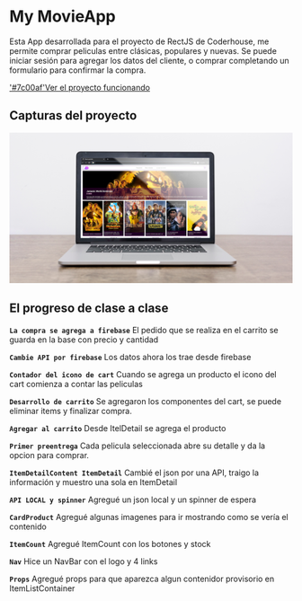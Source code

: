 # My MovieApp

Esta App desarrollada para el proyecto de RectJS de Coderhouse, me permite comprar peliculas entre clásicas, populares y nuevas.
Se puede iniciar sesión para agregar los datos del cliente, o comprar completando un formulario para confirmar la compra.

['#7c00af'Ver el proyecto funcionando](https://clever-elf-9f3adc.netlify.app/)

## Capturas del proyecto

![Home](https://github.com/ayelenramonda/movieapp/blob/main/movieapp/src/assets/muestra1.png)

## El progreso de clase a clase

**`La compra se agrega a firebase`**
El pedido que se realiza en el carrito se guarda en la base con precio y cantidad

**`Cambie API por firebase`**
Los datos ahora los trae desde firebase

**`Contador del icono de cart`**
Cuando se agrega un producto el icono del cart comienza a contar las peliculas

**`Desarrollo de carrito`**
Se agregaron los componentes del cart, se puede eliminar items y finalizar compra.

**`Agregar al carrito`**
Desde ItelDetail se agrega el producto

**`Primer preentrega`**
Cada pelicula seleccionada abre su detalle y da la opcion para comprar.

**`ItemDetailContent ItemDetail`**
Cambié el json por una API, traigo la información y muestro una sola en ItemDetail

**`API LOCAL y spinner`**
Agregué un json local y un spinner de espera

**`CardProduct`**
Agregué algunas imagenes para ir mostrando como se vería el contenido

**`ItemCount`**
Agregué ItemCount con los botones y stock

**`Nav`**
Hice un NavBar con el logo y 4 links

**`Props`**
Agregué props para que aparezca algun contenidor provisorio en ItemListContainer
